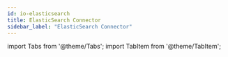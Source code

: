 ```yaml
---
id: io-elasticsearch
title: ElasticSearch Connector
sidebar_label: "ElasticSearch Connector"
---
```


import Tabs from '@theme/Tabs';
import TabItem from '@theme/TabItem';


